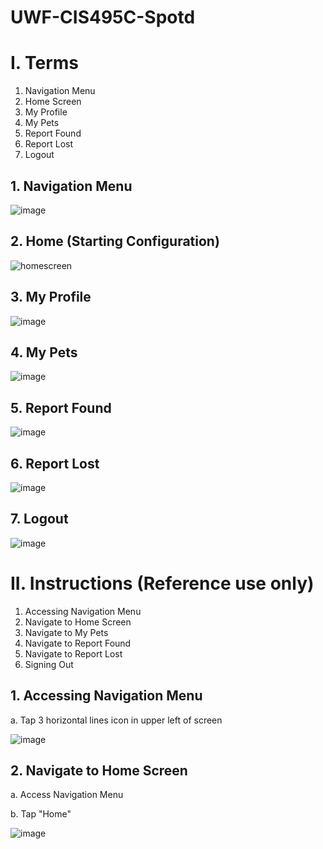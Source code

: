 # UWF-CIS495C-Spotd

# I. Terms
  1. Navigation Menu
  2. Home Screen
  3. My Profile
  4. My Pets
  5. Report Found
  6. Report Lost
  7. Logout
## 1. Navigation Menu
![image](https://user-images.githubusercontent.com/8855794/39326496-cbe44388-495a-11e8-9601-eb05df2d88d0.png)
## 2. Home (Starting Configuration)
![homescreen](https://user-images.githubusercontent.com/8855794/39325919-1407f698-4959-11e8-9faa-761a9f62b373.png)
## 3. My Profile 
![image](https://user-images.githubusercontent.com/8855794/39326139-b05e7ae4-4959-11e8-8197-6af195d55671.png)
## 4. My Pets
![image](https://user-images.githubusercontent.com/8855794/39326317-32314d94-495a-11e8-9885-040d424a3ff5.png)
## 5. Report Found
![image](https://user-images.githubusercontent.com/8855794/39326603-2de0253e-495b-11e8-8b41-1012e863b728.png)
## 6. Report Lost
![image](https://user-images.githubusercontent.com/8855794/39326317-32314d94-495a-11e8-9885-040d424a3ff5.png)
## 7. Logout
![image](https://user-images.githubusercontent.com/8855794/39326668-600c0672-495b-11e8-91e2-f7dcf67edef5.png)

# II. Instructions (Reference use only)
  1. Accessing Navigation Menu
  2. Navigate to Home Screen
  3. Navigate to My Pets
  4. Navigate to Report Found
  5. Navigate to Report Lost
  6. Signing Out
## 1. Accessing Navigation Menu
a. Tap 3 horizontal lines icon in upper left of screen

![image](https://user-images.githubusercontent.com/8855794/39327162-d59cac1a-495c-11e8-8bd5-288d8b443fa3.png)
## 2. Navigate to Home Screen
a. Access Navigation Menu

b. Tap "Home"

![image](https://user-images.githubusercontent.com/8855794/39327331-543edf7a-495d-11e8-9956-593c8a99a5c5.png)
